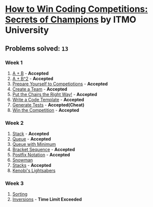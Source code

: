 # [How to Win Coding Competitions: Secrets of Champions](https://www.edx.org/course/how-win-coding-competitions-secrets-itmox-i2cpx-0) by ITMO University

## Problems solved: `13`

### Week 1
1. [A + B](https://github.com/k0syan/edX/tree/master/ITMOx%20-%20How%20to%20Win%20Coding%20Competitions/Week%201/A%2BB) - **Accepted**
2. [A + B^2](https://github.com/k0syan/edX/tree/master/ITMOx%20-%20How%20to%20Win%20Coding%20Competitions/Week%201/A%2BB2) - **Accepted**
3. [Prepare Yourself to Competiotions](https://github.com/k0syan/edX/tree/master/ITMOx%20-%20How%20to%20Win%20Coding%20Competitions/Week%201/Prepare%20Yourself%20To%20Competitions) - **Accepted**
4. [Create a Team](https://github.com/k0syan/edX/tree/master/ITMOx%20-%20How%20to%20Win%20Coding%20Competitions/Week%201/Create%20A%20Team) - **Accepted**
5. [Put the Chairs the Right Way!](https://github.com/k0syan/edX/tree/master/ITMOx%20-%20How%20to%20Win%20Coding%20Competitions/Week%201/Put%20The%20Chairs%20The%20Right%20Way) - **Accepted**
6. [Write a Code Template](https://github.com/k0syan/edX/tree/master/ITMOx%20-%20How%20to%20Win%20Coding%20Competitions/Week%201/Write%20A%20Code%20Template) - **Accepted**
7. [Generate Tests](https://github.com/k0syan/edX/tree/master/ITMOx%20-%20How%20to%20Win%20Coding%20Competitions/Week%201/Generate%20Tests) - **Accepted(Cheat)**
8. [Win the Competition](https://github.com/k0syan/edX/tree/master/ITMOx%20-%20How%20to%20Win%20Coding%20Competitions/Week%201/Win%20The%20Competition) - **Accepted**

### Week 2
1. [Stack](https://github.com/k0syan/edX/tree/master/ITMOx%20-%20How%20to%20Win%20Coding%20Competitions/Week%202/Stack) - **Accepted**
2. [Queue](https://github.com/k0syan/edX/tree/master/ITMOx%20-%20How%20to%20Win%20Coding%20Competitions/Week%202/Queue) - **Accepted**
3. [Queue with Minimum]()
4. [Bracket Sequence](https://github.com/k0syan/edX/tree/master/ITMOx%20-%20How%20to%20Win%20Coding%20Competitions/Week%202/Bracket%20Sequence) - **Accepted**
5. [Postfix Notation](https://github.com/k0syan/edX/tree/master/ITMOx%20-%20How%20to%20Win%20Coding%20Competitions/Week%202/Postfix%20Notation) - **Accepted**
6. [Snowman]()
7. [Stacks](https://github.com/k0syan/edX/tree/master/ITMOx%20-%20How%20to%20Win%20Coding%20Competitions/Week%202/Stacks) - **Accepted**
8. [Kenobi's Lightsabers]()

### Week 3
1. [Sorting]()
2. [Inversions](https://github.com/k0syan/edX/tree/master/ITMOx%20-%20How%20to%20Win%20Coding%20Competitions/Week%203/Inversions) - **Time Limit Exceeded**
